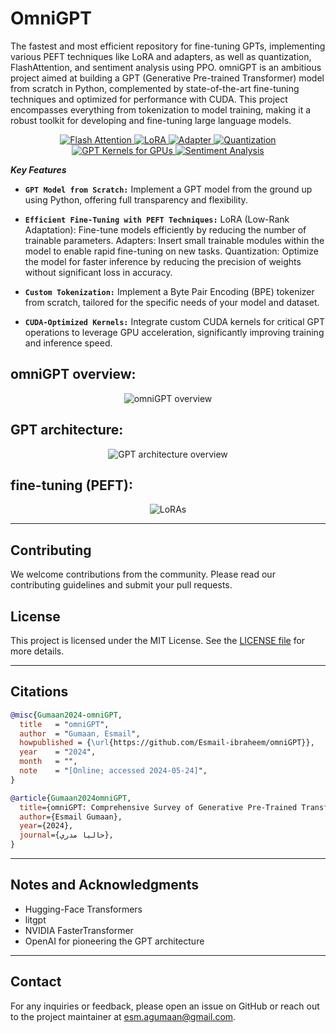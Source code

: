 # OmniGPT                      
The fastest and most efficient repository for fine-tuning GPTs, implementing various PEFT techniques like LoRA and adapters, as well as quantization, FlashAttention, and sentiment analysis using PPO.
omniGPT is an ambitious project aimed at building a GPT (Generative Pre-trained Transformer) model from scratch in Python, complemented by state-of-the-art fine-tuning techniques and optimized for performance with CUDA. This project encompasses everything from tokenization to model training, making it a robust toolkit for developing and fine-tuning large language models.

<p align="center">
  <a href="#flash attention">
    <img src="https://img.shields.io/badge/Feature-flash%20attention-%23FFD700" alt="Flash Attention">
  </a>
  <a href="https://github.com/Esmail-ibraheem/omniGPT?tab=readme-ov-file#fine-tuning-peft">
    <img src="https://img.shields.io/badge/Feature-LoRA-%23FF7F50" alt="LoRA">
  </a>
  <a href="https://github.com/Esmail-ibraheem/omniGPT?tab=readme-ov-file#fine-tuning-peft">
    <img src="https://img.shields.io/badge/Feature-Adapter-%23FF7F50" alt="Adapter">
  </a>
  <a href="https://github.com/Esmail-ibraheem/omniGPT?tab=readme-ov-file#fine-tuning-peft">
    <img src="https://img.shields.io/badge/Feature-Quantization-%23FF7F50" alt="Quantization">
  </a>
  <a href="#GPT_kernels-for-GPUs">
    <img src="https://img.shields.io/badge/Feature-GPT_kernels%20for%20GPUs-%23228B22" alt="GPT Kernels for GPUs">
  </a>
  <a href="#Sentiment-Analysis">
    <img src="https://img.shields.io/badge/Feature-Sentiment%20Analysis-%23FFD700" alt="Sentiment Analysis">
  </a>
</p>





**_Key Features_**
- **`GPT Model from Scratch:`**
  Implement a GPT model from the ground up using Python, offering full transparency and flexibility.

- **`Efficient Fine-Tuning with PEFT Techniques:`**
  LoRA (Low-Rank Adaptation): Fine-tune models efficiently by reducing the number of trainable parameters.
  Adapters: Insert small trainable modules within the model to enable rapid fine-tuning on new tasks.
  Quantization: Optimize the model for faster inference by reducing the precision of weights without significant loss in accuracy.

- **`Custom Tokenization:`**
  Implement a Byte Pair Encoding (BPE) tokenizer from scratch, tailored for the specific needs of your model and dataset.

- **`CUDA-Optimized Kernels:`**
  Integrate custom CUDA kernels for critical GPT operations to leverage GPU acceleration, significantly improving training and inference speed.
  
## omniGPT overview:
<p align="center"> <img src="https://github.com/Esmail-ibraheem/omniGPT/blob/main/assets/omniGPT-architecture.drawio.svg" alt="omniGPT overview" ></p> 

## GPT architecture:
<p align="center"> <img src="https://github.com/Esmail-ibraheem/omniGPT/blob/main/assets/GPT.jpeg" alt="GPT architecture overview" ></p> 

## fine-tuning (PEFT):
<p align="center"> <img src="https://github.com/Esmail-ibraheem/omniGPT/blob/main/assets/LoRAoverview.jpeg" alt="LoRAs" ></p> 


---


## Contributing
We welcome contributions from the community. Please read our contributing guidelines and submit your pull requests.

## License
This project is licensed under the MIT License. See the [LICENSE file](https://github.com/Esmail-ibraheem/omniGPT?tab=MIT-1-ov-file#) for more details.

---

## Citations
```BibTex
@misc{Gumaan2024-omniGPT,
  title   = "omniGPT",
  author  = "Gumaan, Esmail",
  howpublished = {\url{https://github.com/Esmail-ibraheem/omniGPT}},
  year    = "2024",
  month   = "",
  note    = "[Online; accessed 2024-05-24]",
}
```

```BibTex
@article{Gumaan2024omniGPT,
  title={omniGPT: Comprehensive Survey of Generative Pre-Trained Transformers with PEFT and CUDA Optimization},
  author={Esmail Gumaan},
  year={2024},
  journal={حاليا مدري},
}

```

---

## Notes and Acknowledgments
- Hugging-Face Transformers
- litgpt 
- NVIDIA FasterTransformer
- OpenAI for pioneering the GPT architecture

---

## Contact
For any inquiries or feedback, please open an issue on GitHub or reach out to the project maintainer at esm.agumaan@gmail.com.
